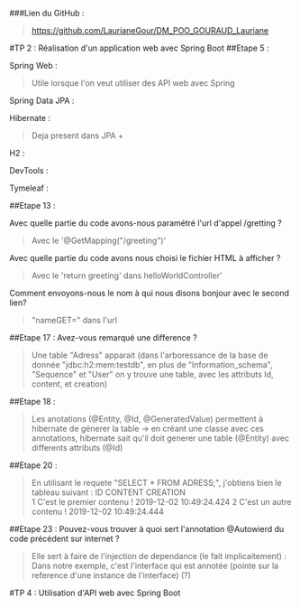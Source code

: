###Lien du GitHub : 
>https://github.com/LaurianeGour/DM_POO_GOURAUD_Lauriane 


#TP 2 : Réalisation d'un application web avec Spring  Boot
##Etape 5 :

Spring Web :
> Utile lorsque l'on veut utiliser des API web avec Spring

Spring Data JPA :
>

Hibernate : 
>Deja present dans JPA + 

H2 :
>

DevTools :
>

Tymeleaf :
>

	
##Etape 13 :

Avec quelle partie du code avons-nous paramétré l'url d'appel /gretting ?
>Avec le  '@GetMapping("/greeting")'
		
Avec quelle partie du code avons nous choisi le fichier HTML à afficher ?
>Avec le 'return greeting' dans helloWorldController'

Comment envoyons-nous le nom à qui nous disons bonjour avec le second lien? 
>"nameGET=" dans l'url
		
##Etape 17 :
Avez-vous remarqué une difference ?
>Une table "Adress" apparait (dans l'arboressance de la base de donnée "jdbc:h2:mem:testdb", en plus de "Information_schema", "Sequence" et "User" on y trouve une table, avec les attributs Id, content, et creation)
	
##Etape 18 : 
>Les anotations (@Entity, @Id, @GeneratedValue) permettent à hibernate de génerer la table -> en créant une classe avec ces annotations, hibernate sait qu'il doit generer une table (@Entity) avec differents attributs (@Id)

##Etape 20 :
>En utilisant le requete "SELECT * FROM ADRESS;", j'obtiens bien le tableau suivant :
	ID  	CONTENT  	CREATION  
	1	C'est le premier contenu !	2019-12-02 10:49:24.424
	2	C'est un autre contenu !	2019-12-02 10:49:24.444
	
##Etape 23 :
Pouvez-vous trouver à quoi sert l'annotation @Autowierd du code précédent sur internet ?
>Elle sert à faire de l'injection de dependance (le fait implicaitement) : Dans notre exemple, c'est l'interface qui est annotée (pointe sur la reference d'une instance de l'interface) (?)
		
	
#TP 4 : Utilisation d'API web avec Spring Boot	
		